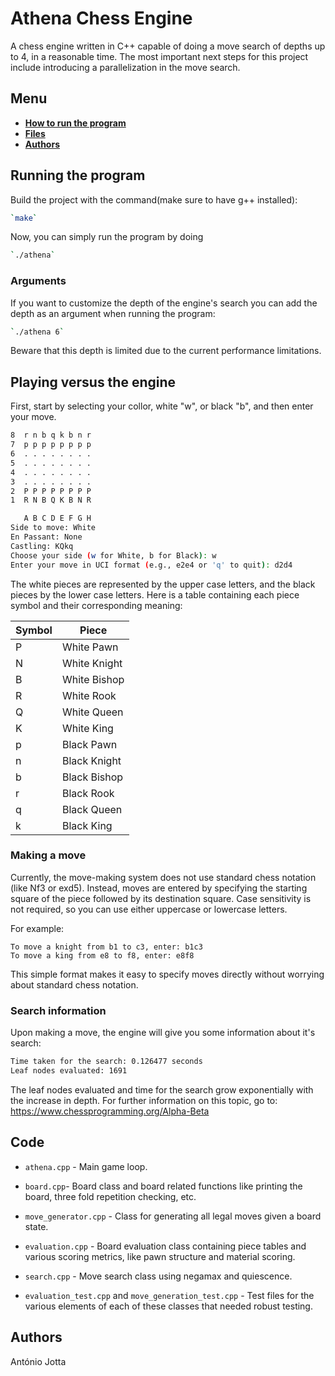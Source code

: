 # Athena Chess Engine

A chess engine written in C++ capable of doing a move search of depths up to 4, in a reasonable time. The most important next steps for this project include introducing a parallelization in the move search.

## Menu
  - [**How to run the program**](#extra-tests-and-images)
  - [**Files**](#code)
  - [**Authors**](#authors)

## Running the program

Build the project with the command(make sure to have g++ installed):

```bash
`make`
```

Now, you can simply run the program by doing
```bash
`./athena`
```

### Arguments

If you want to customize the depth of the engine's search you can add the depth as an argument when running the program:
```bash
`./athena 6`
```

Beware that this depth is limited due to the current performance limitations.

## Playing versus the engine

First, start by selecting your collor, white "w", or black "b", and then enter your move.

```bash
8  r n b q k b n r 
7  p p p p p p p p 
6  . . . . . . . . 
5  . . . . . . . . 
4  . . . . . . . . 
3  . . . . . . . . 
2  P P P P P P P P 
1  R N B Q K B N R 

   A B C D E F G H
Side to move: White
En Passant: None
Castling: KQkq
Choose your side (w for White, b for Black): w
Enter your move in UCI format (e.g., e2e4 or 'q' to quit): d2d4
```

The white pieces are represented by the upper case letters, and the black pieces by the lower case letters. Here is a table containing each piece symbol and their corresponding meaning:

| Symbol | Piece          |
|--------|----------------|
| P      | White Pawn     |
| N      | White Knight   |
| B      | White Bishop   |
| R      | White Rook     |
| Q      | White Queen    |
| K      | White King     |
| p      | Black Pawn     |
| n      | Black Knight   |
| b      | Black Bishop   |
| r      | Black Rook     |
| q      | Black Queen    |
| k      | Black King     |

### Making a move
Currently, the move-making system does not use standard chess notation (like Nf3 or exd5). Instead, moves are entered by specifying the starting square of the piece followed by its destination square. Case sensitivity is not required, so you can use either uppercase or lowercase letters.

For example:

    To move a knight from b1 to c3, enter: b1c3
    To move a king from e8 to f8, enter: e8f8

This simple format makes it easy to specify moves directly without worrying about standard chess notation.

### Search information
Upon making a move, the engine will give you some information about it's search:
```bash
Time taken for the search: 0.126477 seconds
Leaf nodes evaluated: 1691
```
The leaf nodes evaluated and time for the search grow exponentially with the increase in depth. For further information on this topic, go to: 
https://www.chessprogramming.org/Alpha-Beta


## Code

- `athena.cpp` - Main game loop.

- `board.cpp`- Board class and board related functions like printing the board, three fold repetition checking, etc.

- `move_generator.cpp` - Class for generating all legal moves given a board state.


- `evaluation.cpp` - Board evaluation class containing piece tables and various scoring metrics, like pawn structure and material scoring.


- `search.cpp` - Move search class using negamax and quiescence.

- `evaluation_test.cpp` and `move_generation_test.cpp` - Test files for the various elements of each of these classes that needed robust testing.



## Authors

António Jotta 